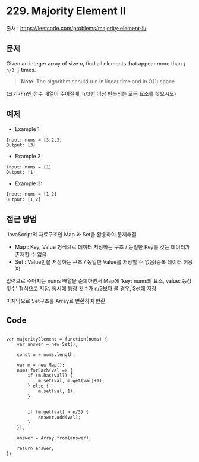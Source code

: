 # 229. Majority Element Ⅱ

출처 : https://leetcode.com/problems/majority-element-ii/


## 문제

Given an integer array of size  _n_, find all elements that appear more than  `⌊ n/3 ⌋`  times.
>**Note:** The algorithm should run in linear time and in O(1) space.

(크기가 n인 정수 배열이 주어질때, n/3번 이상 반복되는 모든 요소를 찾으시오)

## 예제
- Example 1
```
Input: nums = [3,2,3]
Output: [3]
```
- Example 2
```
Input: nums = [1]
Output: [1]
```
- Example 3:
```
Input: nums = [1,2]
Output: [1,2]
```

## 접근 방법

JavaScript의 자료구조인 Map 과 Set을 활용하여 문제해결

- Map : Key, Value 형식으로 데이터 저장하는 구조 / 동일한 Key를 갖는 데이터가 존재할 수 없음
- Set : Value만을 저장하는 구조 / 동일한 Value를 저장할 수 없음(중복 데이터 허용X)

입력으로 주어지는 nums 배열을 순회하면서 Map에 'key: nums의 요소, value: 등장 횟수' 형식으로 저장. 동시에 등장 횟수가 n/3보다 클 경우, Set에 저장

마지막으로 Set구조를 Array로 변환하여 반환

## Code
<pre>
<code>
var majorityElement = function(nums) {
    var answer = new Set();
    
    const n = nums.length;
    
    var m = new Map();
    nums.forEach(val => {
        if (m.has(val)) {
            m.set(val, m.get(val)+1);
        } else {
            m.set(val, 1);
        }
        
        
        if (m.get(val) > n/3) {
            answer.add(val);
        }
    });
    
    answer = Array.from(answer);
    
    return answer;
};
</code>
</pre>
